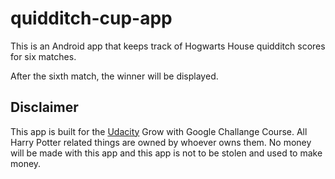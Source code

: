 # quidditch-cup-app

This is an Android app that keeps track of Hogwarts House quidditch scores for six
matches.

After the sixth match, the winner will be displayed.

## Disclaimer
This app is built for the [Udacity](https://www.udacity.com/) Grow with Google Challange Course.
All Harry Potter related things are owned by whoever owns them.
No money will be made with this app and this app is not to be stolen and used to make money.